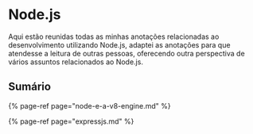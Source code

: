# Node.js

Aqui estão reunidas todas as minhas anotações relacionadas ao desenvolvimento utilizando Node.js, adaptei as anotações para que atendesse a leitura de outras pessoas, oferecendo outra perspectiva de vários assuntos relacionados ao Node.js.

## Sumário

{% page-ref page="node-e-a-v8-engine.md" %}

{% page-ref page="expressjs.md" %}

